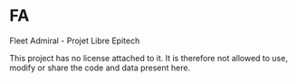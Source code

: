 # FA
Fleet Admiral - Projet Libre Epitech

This project has no license attached to it. It is therefore not allowed to use, modify or share the code and data present here. 
